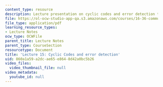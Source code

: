 ```yaml
---
content_type: resource
description: Lecture presentation on cyclic codes and error detection techniques.
file: https://ol-ocw-studio-app-qa.s3.amazonaws.com/courses/16-36-communication-systems-engineering-spring-2009/860a1a59a2dcae65e8648d42a0bc5b26_MIT16_36s09_lec15.pdf
file_type: application/pdf
learning_resource_types:
- Lecture Notes
ocw_type: OCWFile
parent_title: Lecture Notes
parent_type: CourseSection
resourcetype: Document
title: 'Lecture 15: Cyclic Codes and error detection'
uid: 860a1a59-a2dc-ae65-e864-8d42a0bc5b26
video_files:
  video_thumbnail_file: null
video_metadata:
  youtube_id: null
---
```

